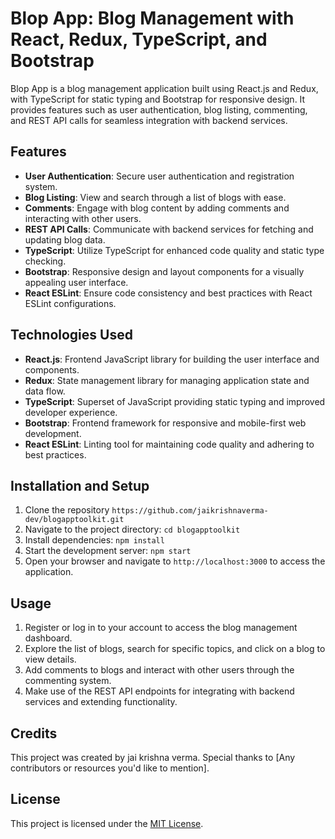 # Blop App: Blog Management with React, Redux, TypeScript, and Bootstrap

Blop App is a blog management application built using React.js and Redux, with TypeScript for static typing and Bootstrap for responsive design. It provides features such as user authentication, blog listing, commenting, and REST API calls for seamless integration with backend services.

## Features

- **User Authentication**: Secure user authentication and registration system.
- **Blog Listing**: View and search through a list of blogs with ease.
- **Comments**: Engage with blog content by adding comments and interacting with other users.
- **REST API Calls**: Communicate with backend services for fetching and updating blog data.
- **TypeScript**: Utilize TypeScript for enhanced code quality and static type checking.
- **Bootstrap**: Responsive design and layout components for a visually appealing user interface.
- **React ESLint**: Ensure code consistency and best practices with React ESLint configurations.

## Technologies Used

- **React.js**: Frontend JavaScript library for building the user interface and components.
- **Redux**: State management library for managing application state and data flow.
- **TypeScript**: Superset of JavaScript providing static typing and improved developer experience.
- **Bootstrap**: Frontend framework for responsive and mobile-first web development.
- **React ESLint**: Linting tool for maintaining code quality and adhering to best practices.

## Installation and Setup

1. Clone the repository `https://github.com/jaikrishnaverma-dev/blogapptoolkit.git`
2. Navigate to the project directory: `cd blogapptoolkit`
3. Install dependencies: `npm install`
4. Start the development server: `npm start`
5. Open your browser and navigate to `http://localhost:3000` to access the application.

## Usage

1. Register or log in to your account to access the blog management dashboard.
2. Explore the list of blogs, search for specific topics, and click on a blog to view details.
3. Add comments to blogs and interact with other users through the commenting system.
4. Make use of the REST API endpoints for integrating with backend services and extending functionality.

## Credits

This project was created by jai krishna verma. Special thanks to [Any contributors or resources you'd like to mention].

## License

This project is licensed under the [MIT License](https://opensource.org/licenses/MIT).


